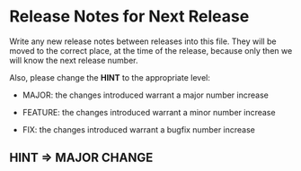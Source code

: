 # Release Notes for Next Release

Write any new release notes between releases into this file. They will be moved to the correct place,
at the time of the release, because only then we will know the next release number.

Also, please change the **HINT** to the appropriate level:

- MAJOR: the changes introduced warrant a major number increase

- FEATURE: the changes introduced warrant a minor number increase

- FIX: the changes introduced warrant a bugfix number increase


## HINT => MAJOR CHANGE
